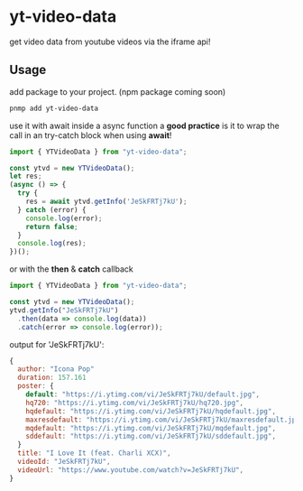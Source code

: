 # yt-video-data
get video data from youtube videos via the iframe api!

## Usage

add package to your project. (npm package coming soon)
```bash
pnmp add yt-video-data
```

use it with await inside a async function
a **good practice** is it to wrap the call in an try-catch block when using **await**!
```js
import { YTVideoData } from "yt-video-data";

const ytvd = new YTVideoData();
let res;
(async () => {
  try {
    res = await ytvd.getInfo('JeSkFRTj7kU');
  } catch (error) {
    console.log(error);
    return false;
  }
  console.log(res);
})();
```
or with the **then** & **catch** callback
```js
import { YTVideoData } from "yt-video-data";

const ytvd = new YTVideoData();
ytvd.getInfo("JeSkFRTj7kU")
  .then(data => console.log(data))
  .catch(error => console.log(error));
```

output for 'JeSkFRTj7kU':
```js
{
  author: "Icona Pop"
  duration: 157.161
  poster: {
    default: "https://i.ytimg.com/vi/JeSkFRTj7kU/default.jpg",
    hq720: "https://i.ytimg.com/vi/JeSkFRTj7kU/hq720.jpg",
    hqdefault: "https://i.ytimg.com/vi/JeSkFRTj7kU/hqdefault.jpg",
    maxresdefault: "https://i.ytimg.com/vi/JeSkFRTj7kU/maxresdefault.jpg",
    mqdefault: "https://i.ytimg.com/vi/JeSkFRTj7kU/mqdefault.jpg",
    sddefault: "https://i.ytimg.com/vi/JeSkFRTj7kU/sddefault.jpg",
  }
  title: "I Love It (feat. Charli XCX)",
  videoId: "JeSkFRTj7kU",
  videoUrl: "https://www.youtube.com/watch?v=JeSkFRTj7kU",
}
```
